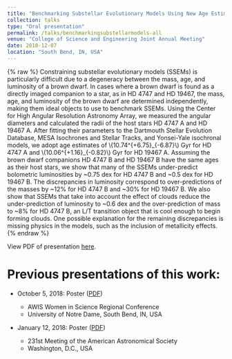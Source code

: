 ```yaml
---
title: "Benchmarking Substellar Evolutionary Models Using New Age Estimates for HD 4747 B and HD 19467 B"
collection: talks
type: "Oral presentation"
permalink: /talks/benchmarkingsubstellarmodels-all
venue: "College of Science and Engineering Joint Annual Meeting"
date: 2018-12-07
location: "South Bend, IN, USA"
---
```


{% raw %}
Constraining substellar evolutionary models (SSEMs) is particularly difficult due to a degeneracy between the mass, age, and luminosity of a brown dwarf. In cases where a brown dwarf is found as a directly imaged companion to a star, as in HD 4747 and HD 19467, the mass, age, and luminosity of the brown dwarf are determined independently, making them ideal objects to use to benchmark SSEMs.
Using the Center for High Angular Resolution Astronomy Array, we measured the angular diameters and calculated the radii of the host stars HD 4747 A and HD 19467 A. After fitting their parameters to the Dartmouth Stellar Evolution Database, MESA Isochrones and Stellar Tracks, and Yonsei-Yale isochronal models, we adopt age estimates of \\(10.74^{+6.75}\_{-6.87}\\) Gyr for HD 4747 A and \\(10.06^{+1.16}\_{-0.82}\\) Gyr for HD 19467 A.
Assuming the brown dwarf companions HD 4747 B and HD 19467 B have the same ages as their host stars, we show that many of the SSEMs under-predict bolometric luminosities by ~0.75 dex for HD 4747 B and ~0.5 dex for HD 19467 B. The discrepancies in luminosity correspond to over-predictions of the masses by ~12% for HD 4747 B and ~30% for HD 19467 B. We also show that SSEMs that take into account the effect of clouds reduce the under-prediction of luminosity to ~0.6 dex and the over-prediction of mass to ~8% for HD 4747 B, an L/T transition object that is cool enough to begin forming clouds. One possible explanation for the remaining discrepancies is missing physics in the models, such as the inclusion of metallicity effects.
{% endraw %}

View PDF of presentation [here](https://charlottewood.me/files/talk_cosejam2018.pdf).

Previous presentations of this work:
======
* October 5, 2018: Poster ([PDF](https://charlottewood.me/files/poster_awis2018.pdf))
  * AWIS Women in Science Regional Conference
  * University of Notre Dame, South Bend, IN, USA

* January 12, 2018: Poster ([PDF](https://charlottewood.me/files/poster_aas2018.pdf))
  * 231st Meeting of the American Astronomical Society
  * Washington, D.C., USA

